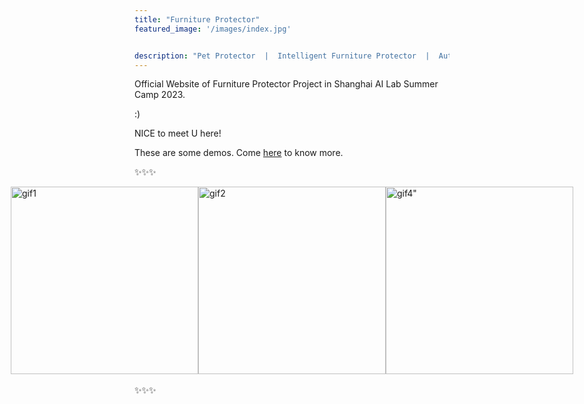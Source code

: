 ```yaml
---
title: "Furniture Protector"
featured_image: '/images/index.jpg'


description: "Pet Protector  |  Intelligent Furniture Protector  |  Automatic Pet Repellent"
---
```


Official Website of Furniture Protector Project in Shanghai AI Lab Summer Camp 2023.

 :)

NICE to meet U here!

These are some demos. Come [here](./demo) to know more.


✨✨✨

<i class="fa fa-arrow-down" aria-hidden="true"></i>



<div style="display: flex; justify-content: center;">
  <img src="/gifs/1.gif" alt="gif1" style="height: 300px;">
  <img src="/gifs/2.gif" alt="gif2" style="height: 300px;">
  <img src="/gifs/4.gif" alt=gif4" style="height: 300px;">
</div>

<br>
✨✨✨


